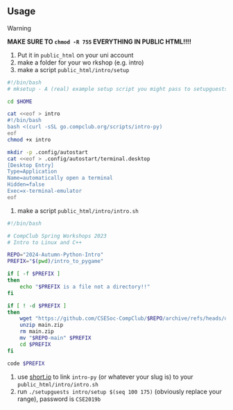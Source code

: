 ## Usage

> [!WARNING]
> **MAKE SURE TO `chmod -R 755` EVERYTHING IN PUBLIC HTML!!!!**

1. Put it in `public_html` on your uni account
2. make a folder for your wo  rkshop (e.g. intro)
3. make a script `public_html/intro/setup`

```bash
#!/bin/bash
# mksetup - A (real) example setup script you might pass to setupguests.

cd $HOME

cat <<eof > intro
#!/bin/bash
bash <(curl -sSL go.compclub.org/scripts/intro-py)
eof
chmod +x intro

mkdir -p .config/autostart
cat <<eof > .config/autostart/terminal.desktop
[Desktop Entry]
Type=Application
Name=automatically open a terminal
Hidden=false
Exec=x-terminal-emulator
eof
```

1. make a script `public_html/intro/intro.sh`

```bash
#!/bin/bash

# CompClub Spring Workshops 2023
# Intro to Linux and C++

REPO="2024-Autumn-Python-Intro"
PREFIX="$(pwd)/intro_to_pygame"

if [ -f $PREFIX ]
then
	echo "$PREFIX is a file not a directory!!"
fi

if [ ! -d $PREFIX ]
then
	wget "https://github.com/CSESoc-CompClub/$REPO/archive/refs/heads/dist.zip"
	unzip main.zip
	rm main.zip
	mv "$REPO-main" $PREFIX
	cd $PREFIX
fi

code $PREFIX
```

1. use [short.io](http://short.io) to link `intro-py` (or whatever your slug is) to your `public_html/intro/intro.sh`
2. run `./setupguests intro/setup $(seq 100 175)` (obviously replace your range), password is `CSE2019b`

